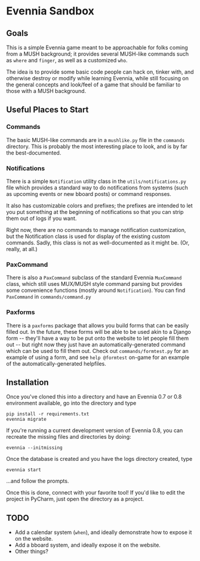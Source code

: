 # Evennia Sandbox

## Goals

This is a simple Evennia game meant to be approachable for folks coming from a MUSH background; it provides several MUSH-like commands such as `where` and `finger`, as well as a customized `who`.  

The idea is to provide some basic code people can hack on, tinker with, and otherwise destroy or modify while learning Evennia, while still focusing on the general concepts and look/feel of a game that should be familiar to those with a MUSH background.

## Useful Places to Start

### Commands

The basic MUSH-like commands are in a `mushlike.py` file in the `commands` directory.  This is probably the most interesting place to look, and is by far the best-documented.

### Notifications

There is a simple `Notification` utility class in the `utils/notifications.py` file which provides a standard way to do notifications from systems (such as upcoming events or new bboard posts) or command responses.  

It also has customizable colors and prefixes; the prefixes are intended to let you put something at the beginning of notifications so that you can strip them out of logs if you want.

Right now, there are no commands to manage notification customization, but the Notification class is used for display of the existing custom commands.  Sadly, this class is not as well-documented as it might be.  (Or, really, at all.)

### PaxCommand

There is also a `PaxCommand` subclass of the standard Evennia `MuxCommand` class, which still uses MUX/MUSH style command parsing but provides some convenience functions (mostly around `Notification`).  You can find `PaxCommand` in `commands/command.py`

### Paxforms

There is a `paxforms` package that allows you build forms that can be easily filled out.  In the future, these forms will be able to be used akin to a Django form -- they'll have a way to be put onto the website to let people fill them out -- but right now they just have an automatically-generated command which can be used to fill them out.  Check out `commands/formtest.py` for an example of using a form, and see `help @formtest` on-game for an example of the automatically-generated helpfiles.

## Installation

Once you've cloned this into a directory and have an Evennia 0.7 or 0.8 environment available, go into the directory and type

	pip install -r requirements.txt
	evennia migrate
	
If you're running a current development version of Evennia 0.8, you can recreate the missing files and directories by doing:

	evennia --initmissing
	
Once the database is created and you have the logs directory created, type

	evennia start
	
...and follow the prompts.

Once this is done, connect with your favorite tool!  If you'd like to edit the project in PyCharm, just open the directory as a project.

## TODO

* Add a calendar system (`when`), and ideally demonstrate how to expose it on the website.
* Add a bboard system, and ideally expose it on the website.
* Other things?